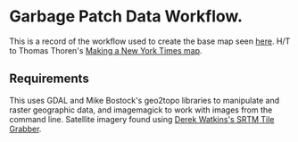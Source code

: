 # Garbage Patch Data Workflow.
This is a record of the workflow used to create the base map seen [here](https://www.nbclosangeles.com/news/national-international/Study-Shows-the-Great-Pacific-Garbage-Patch-is-Growing-478553413.html). H/T to Thomas Thoren's [Making a New York Times map](https://thomasthoren.com/2016/02/28/making-a-new-york-times-map.html).

## Requirements
This uses GDAL and Mike Bostock's geo2topo libraries to manipulate and raster geographic data, and imagemagick to work with images from the command line. Satellite imagery found using [Derek Watkins's SRTM Tile Grabber](http://dwtkns.com/srtm/).


